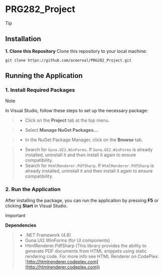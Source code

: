 # PRG282_Project
> [!TIP]
> ## Installation
> **1. Clone this Repository**
>   Clone this repository to your local machine:
> ```
> git clone https://github.com/aceoroal/PRG282_Project.git
> ```

## Running the Application
### 1. Install Required Packages
> [!NOTE]
> In Visual Studio, follow these steps to set up the necessary package:

> - Click on the **Project** tab at the top menu.

> - Select **Manage NuGet Packages...**

> - In the NuGet Package Manager, click on the **Browse** tab.

> - Search for `Guna.UI2.WinForms`. If `Guna.UI2.WinForms` is already installed, uninstall it and then install it again to ensure compatibility.
> - Search for `HtmlRenderer.PdfSharp`. If `HtmlRenderer.PdfSharp` is already installed, uninstall it and then install it again to ensure compatibility.

### 2. Run the Application
After installing the package, you can run the application by pressing **F5** or clicking **Start** in Visual Studio.
> [!IMPORTANT]
> **Dependencies**
>> - .NET Framework (4.8)
>> - Guna.UI2.WinForms (for UI components)
>> - HtmlRenderer.PdfSharp (This library provides the ability to generate PDF documents from HTML snippets using static rendering code.
For more info see HTML Renderer on CodePlex: [http://htmlrenderer.codeplex.com](http://htmlrenderer.codeplex.com))
